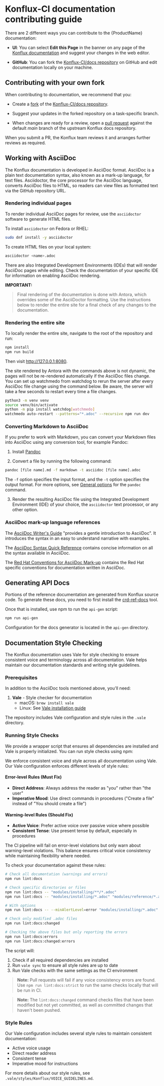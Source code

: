 # Konflux-CI documentation contributing guide

There are 2 different ways you can contribute to the {ProductName} documentation:

* **UI**: You can select **Edit this Page** in the banner on any page of the [Konflux documentation](https://konflux-ci.dev/docs) and suggest your changes in the web editor.

* **GitHub**: You can fork the [Konflux-CI/docs repository](https://github.com/konflux-ci/docs) on GitHub and edit documentation locally on your machine. 

## Contributing with your own fork

When contributing to documentation, we recommend that you:

- Create a [fork](https://docs.github.com/en/pull-requests/collaborating-with-pull-requests/working-with-forks/fork-a-repo) of the [Konflux-CI/docs repository](https://github.com/konflux-ci/docs).

- Suggest your updates in the forked repository on a task-specific branch.

- When changes are ready for a review, open a [pull request](https://docs.github.com/en/pull-requests/collaborating-with-pull-requests/proposing-changes-to-your-work-with-pull-requests/about-pull-requests) against the default *main* branch of the upstream Konflux docs repository.

When you submit a PR, the Konflux team reviews it and arranges further reviews as required.

## Working with AsciiDoc

The Konflux documentation is developed in AsciiDoc format. AsciiDoc is a plain text documentation syntax, also known as a mark-up language, for text files. Asciidoctor, the core processor for the AsciiDoc language, converts AsciiDoc files to HTML, so readers can view files as formatted text via the GitHub repository URL.

### Rendering individual pages

To render individual AsciiDoc pages for review, use the `asciidoctor` software to generate HTML files.

To install `asciidoctor` on Fedora or RHEL:

```bash
sudo dnf install -y asciidoctor
```

To create HTML files on your local system:

```bash
asciidoctor <name>.adoc
```

There are also Integrated Development Environments (IDEs) that will render
AsciiDoc pages while editing. Check the documentation of your specific IDE
for information on enabling AsciiDoc rendering.

**IMPORTANT:**
> Final rendering of the documentation is done with Antora,
> which overrides some of the AsciiDoctor formatting. Use the instructions
> below to render the entire site for a final check of any changes to the
> documentation.

### Rendering the entire site

To locally render the entire site, navigate to the root of the repository
and run:

```bash
npm install
npm run build
```

Then visit http://127.0.0.1:8080.


The site rendered by Antora with the commands above is not dynamic, the pages
will not be re-rendered automatically if the AsciiDoc files change. You can
set up watchmedo from watchdog to rerun the server after every AsciiDoc
file change using the command below. Be aware, the server will take a few
seconds to restart every time a file changes.

```bash
python3 -m venv venv
source venv/bin/activate
python -m pip install watchdog[watchmedo]
watchmedo auto-restart --patterns="*.adoc" --recursive npm run dev
```

### Converting Markdown to AsciiDoc

If you prefer to work with Markdown, you can convert your Markdown files into AsciiDoc using any conversion tool, for example Pandoc:

1. Install [Pandoc](https://pandoc.org/installing.html)

2. Convert a file by running the following command:

```bash
pandoc [file name].md -f markdown -t asciidoc [file name].adoc
```

The `-f` option specifies the input format, and the `-t` option specifies the output format. For more options, see [General options](https://pandoc.org/chunkedhtml-demo/3.1-general-options.html) for the `pandoc` command.

3. Render the resulting AsciiDoc file using the Integrated Development Environment (IDE) of your choice, the `asciidoctor` text processor, or any other option.

### AsciiDoc mark-up language references

The [AsciiDoc Writer's Guide](https://asciidoctor.org/docs/asciidoc-writers-guide/)
"provides a gentle introduction to AsciiDoc".
It introduces the syntax in an easy to understand narrative with examples.

The [AsciiDoc Syntax Quick Reference](https://asciidoctor.org/docs/asciidoc-syntax-quick-reference/)
contains concise information on all the syntax available in AsciiDoc.

The [Red Hat Conventions for AsciiDoc Mark-up](https://redhat-documentation.github.io/asciidoc-markup-conventions/)
contains the Red Hat specific conventions for documentation written in
AsciiDoc.

## Generating API Docs

Portions of the reference documentation are generated from Konflux source code. To generate these docs,
you need to first install the [crd-ref-docs](https://github.com/elastic/crd-ref-docs) tool.

Once that is installed, use npm to run the `api-gen` script:

```sh
npm run api-gen
```

Configuration for the docs generator is located in the `api-gen` directory.

## Documentation Style Checking

The Konflux documentation uses Vale for style checking to ensure consistent voice and terminology across all documentation. Vale helps maintain our documentation standards and writing style guidelines.

### Prerequisites

In addition to the AsciiDoc tools mentioned above, you'll need:

1. **Vale** - Style checker for documentation
   - macOS: `brew install vale`
   - Linux: See [Vale installation guide](https://vale.sh/docs/vale-cli/installation/)

The repository includes Vale configuration and style rules in the `.vale` directory.

### Running Style Checks

We provide a wrapper script that ensures all dependencies are installed and Vale is properly initialized. You can run style checks using npm:

We enforce consistent voice and style across all documentation using Vale. Our Vale configuration enforces different levels of style rules:

#### Error-level Rules (Must Fix)
- **Direct Address**: Always address the reader as "you" rather than "the user"
- **Imperative Mood**: Use direct commands in procedures ("Create a file" instead of "You should create a file")

#### Warning-level Rules (Should Fix)
- **Active Voice**: Prefer active voice over passive voice where possible
- **Consistent Tense**: Use present tense by default, especially in procedures

The CI pipeline will fail on error-level violations but only warn about warning-level violations. This balance ensures critical voice consistency while maintaining flexibility where needed.

To check your documentation against these rules:
```bash
# Check all documentation (warnings and errors)
npm run lint:docs

# Check specific directories or files
npm run lint:docs -- "modules/installing/**/*.adoc"
npm run lint:docs -- "modules/installing/*.adoc" "modules/reference/*.adoc"

# With options
npm run lint:docs -- --minAlertLevel=error "modules/installing/*.adoc"

# Check only modified .adoc files
npm run lint:docs:changed

# Checking the above files but only reporting the errors
npm run lint:docs:errors
npm run lint:docs:changed:errors
```

The script will:
1. Check if all required dependencies are installed
2. Run `vale sync` to ensure all style rules are up to date
3. Run Vale checks with the same settings as the CI environment

> **Note:** Pull requests will fail if any voice consistency errors are found. Use `npm run lint:docs:strict` to run the same checks locally that will be run in CI.

> **Note:** The `lint:docs:changed` command checks files that have been modified but not yet committed, as well as committed changes that haven't been pushed.

### Style Rules

Our Vale configuration includes several style rules to maintain consistent documentation:
- Active voice usage
- Direct reader address
- Consistent tense
- Imperative mood for instructions

For more details about our style rules, see `.vale/styles/Konflux/VOICE_GUIDELINES.md`.
